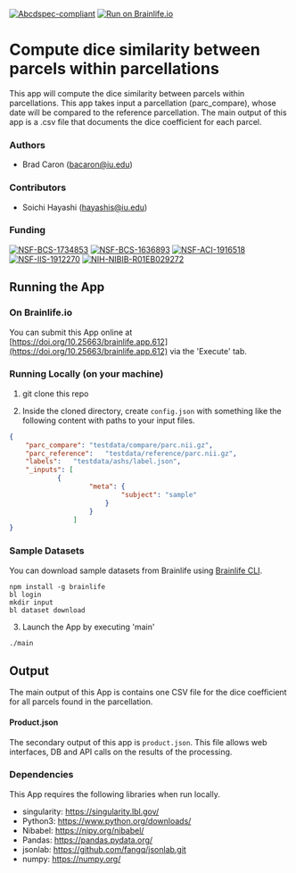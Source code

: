 [![Abcdspec-compliant](https://img.shields.io/badge/ABCD_Spec-v1.1-green.svg)](https://github.com/brain-life/abcd-spec)
[![Run on Brainlife.io](https://img.shields.io/badge/Brainlife-brainlife.app.612-blue.svg)](https://doi.org/10.25663/brainlife.app.612)

# Compute dice similarity between parcels within parcellations

This app will compute the dice similarity between parcels within parcellations. This app takes input a parcellation (parc_compare), whose date will be compared to the reference parcellation.
The main output of this app is a .csv file that documents the dice coefficient for each parcel.

### Authors

- Brad Caron (bacaron@iu.edu)

### Contributors

- Soichi Hayashi (hayashis@iu.edu)

### Funding

[![NSF-BCS-1734853](https://img.shields.io/badge/NSF_BCS-1734853-blue.svg)](https://nsf.gov/awardsearch/showAward?AWD_ID=1734853)
[![NSF-BCS-1636893](https://img.shields.io/badge/NSF_BCS-1636893-blue.svg)](https://nsf.gov/awardsearch/showAward?AWD_ID=1636893)
[![NSF-ACI-1916518](https://img.shields.io/badge/NSF_ACI-1916518-blue.svg)](https://nsf.gov/awardsearch/showAward?AWD_ID=1916518)
[![NSF-IIS-1912270](https://img.shields.io/badge/NSF_IIS-1912270-blue.svg)](https://nsf.gov/awardsearch/showAward?AWD_ID=1912270)
[![NIH-NIBIB-R01EB029272](https://img.shields.io/badge/NIH_NIBIB-R01EB029272-green.svg)](https://grantome.com/grant/NIH/R01-EB029272-01)

## Running the App

### On Brainlife.io

You can submit this App online at [https://doi.org/10.25663/brainlife.app.612](https://doi.org/10.25663/brainlife.app.612) via the 'Execute' tab.

### Running Locally (on your machine)

1. git clone this repo

2. Inside the cloned directory, create `config.json` with something like the following content with paths to your input files.

```json
{
	"parc_compare":	"testdata/compare/parc.nii.gz",
	"parc_reference":	"testdata/reference/parc.nii.gz",
	"labels":	"testdata/ashs/label.json",
	"_inputs": [
			{
					"meta": {
							"subject": "sample"
						}
					}
				]
}
```

### Sample Datasets

You can download sample datasets from Brainlife using [Brainlife CLI](https://github.com/brain-life/cli).

```
npm install -g brainlife
bl login
mkdir input
bl dataset download
```

3. Launch the App by executing 'main'

```bash
./main
```

## Output

The main output of this App is contains one CSV file for the dice coefficient for all parcels found in the parcellation.

#### Product.json

The secondary output of this app is `product.json`. This file allows web interfaces, DB and API calls on the results of the processing.

### Dependencies

This App requires the following libraries when run locally.

  - singularity: https://singularity.lbl.gov/
  - Python3: https://www.python.org/downloads/
  - Nibabel: https://nipy.org/nibabel/
  - Pandas: https://pandas.pydata.org/
  - jsonlab: https://github.com/fangq/jsonlab.git
  - numpy: https://numpy.org/
